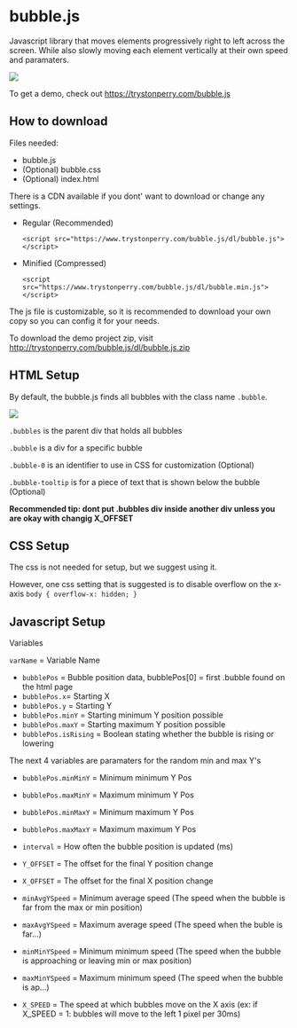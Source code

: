# bubble.js

Javascript library that moves elements progressively right to left across the screen. While also slowly moving each element vertically at their own speed and paramaters.

![](https://user-images.githubusercontent.com/20135447/52904392-93959580-31e0-11e9-9d47-5a7964922a4e.gif)

 To get a demo, check out https://trystonperry.com/bubble.js

## How to download

Files needed:
* bubble.js
* (Optional) bubble.css
* (Optional) index.html

There is a CDN available if you dont' want to download or change any settings.
* Regular (Recommended) 
  
  `<script src="https://www.trystonperry.com/bubble.js/dl/bubble.js"></script>`
* Minified (Compressed) 
  
  `<script src="https://www.trystonperry.com/bubble.js/dl/bubble.min.js"></script>`


The js file is customizable, so it is recommended to download your own copy so you can config it for your needs.

To download the demo project zip, visit http://trystonperry.com/bubble.js/dl/bubble.js.zip

## HTML Setup

By default, the bubble.js finds all bubbles with the class name `.bubble`.

![](https://i.imgur.com/keq4TvV.png)

`.bubbles` is the parent div that holds all bubbles

`.bubble` is a div for a specific bubble

`.bubble-0` is an identifier to use in CSS for customization (Optional)

`.bubble-tooltip` is for a piece of text that is shown below the bubble (Optional)

**Recommended tip: dont put .bubbles div inside another div unless you are okay with changig X_OFFSET**

## CSS Setup

The css is not needed for setup, but we suggest using it.

However, one css setting that is suggested is to disable overflow on the x-axis `body { overflow-x: hidden; }`

## Javascript Setup

Variables

`varName` = Variable Name

* `bubblePos` = Bubble position data, bubblePos[0] = first .bubble found on the html page
* `bubblePos.x`= Starting X
* `bubblePos.y` = Starting Y 
* `bubblePos.minY` = Starting minimum Y position possible
* `bubblePos.maxY` = Starting maximum Y position possible
* `bubblePos.isRising` = Boolean stating whether the bubble is rising or lowering 

The next 4 variables are paramaters for the random min and max Y's
* `bubblePos.minMinY` = Minimum minimum Y Pos
* `bubblePos.maxMinY` = Maximum minimum Y Pos
* `bubblePos.minMaxY` = Minimum maximum Y Pos
* `bubblePos.maxMaxY` = Maximum maximum Y Pos


* `interval` = How often the bubble position is updated (ms)
* `Y_OFFSET` = The offset for the final Y position change
* `X_OFFSET` = The offset for the final X position change


* `minAvgYSpeed` = Minimum average speed (The speed when the bubble is far from the max or min position) 
* `maxAvgYSpeed` = Maximum average speed (The speed when the buble is far...)
* `minMinYSpeed` = Minimum minimum speed (The speed when the bubble is approaching or leaving min or max position)
* `maxMinYSpeed` = Maximum minimum speed (The speed when the bubble is ap...)


* `X_SPEED` = The speed at which bubbles move on the X axis (ex: if X_SPEED = 1: bubbles will move to the left 1 pixel per 30ms)
